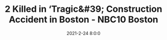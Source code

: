 ---
"title": "2 Killed in ‘Tragic&amp;#39; Construction Accident in Boston - NBC10 Boston"
"date": "2021-2-24 8:0:0"
"feed_name": "GOOGLENEWSCONSTRUCTION"
"feed_website": "https://news.google.com/search?q=construction%2Bincident&hl=en-US&gl=US&ceid=US:en"
"feed_rss": "https://news.google.com/rss/search?q=construction%2Bincident&hl=en-US&gl=US&ceid=US:en"
"link": "https://www.nbcboston.com/news/local/active-technical-rescue-underway-in-boston/2311575/"
"file": "_posts/2021-1-1-850f270069d17ad31db2732b4a064c21fb5a1afd.md"
"accident": "1"
"drilling": "1"
---